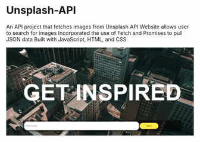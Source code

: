 # Unsplash-API
An API project that fetches images from Unsplash API
Website allows user to search for images
Incorporated the use of Fetch and Promises to pull JSON data
Built with JavaScript, HTML, and CSS

![](unspalshPic.PNG)

